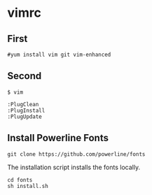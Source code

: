 # vimrc

## First
```
#yum install vim git vim-enhanced
```

## Second
```
$ vim

:PlugClean
:PlugInstall
:PlugUpdate
```

## Install Powerline Fonts
```
git clone https://github.com/powerline/fonts
```
The installation script installs the fonts locally.
```
cd fonts
sh install.sh
```

